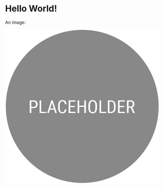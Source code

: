 # Hello World!

An image:

![ph](https://github.com/SapienzaInteractiveGraphicsCourse/final-project-ags-team/blob/master/docs/ph.png?raw=true)
